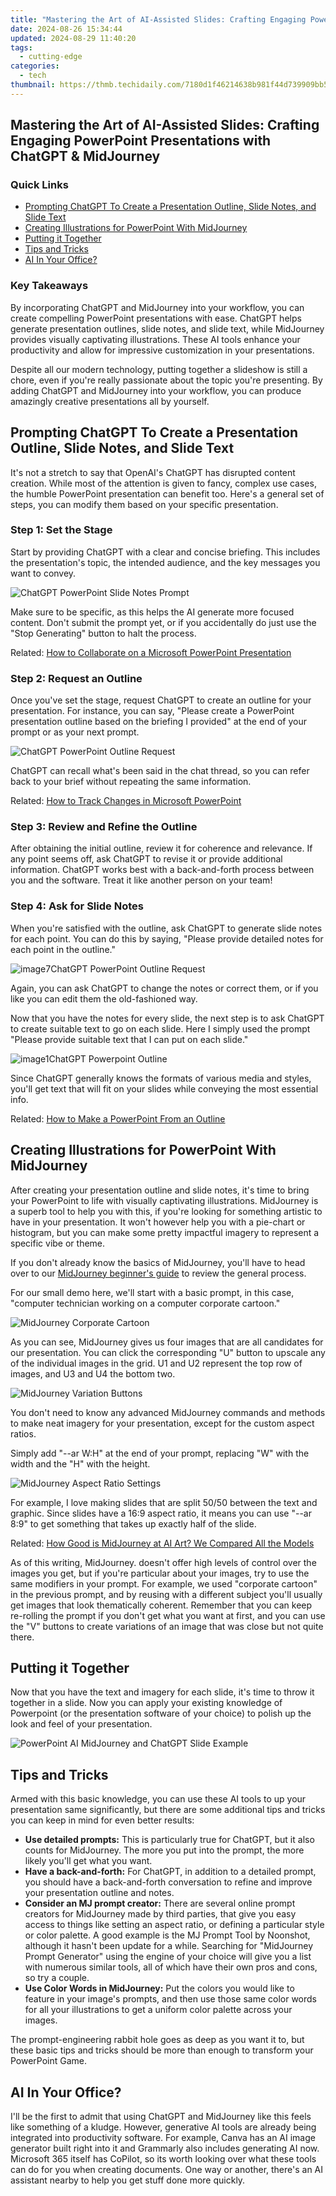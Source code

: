 ```yaml
---
title: "Mastering the Art of AI-Assisted Slides: Crafting Engaging PowerPoint Presentations with ChatGPT & MidJourney"
date: 2024-08-26 15:34:44
updated: 2024-08-29 11:40:20
tags:
  - cutting-edge
categories:
  - tech
thumbnail: https://thmb.techidaily.com/7180d1f46214638b981f44d739909bb52ccedea125713b9abadc25eed94ff8d6.jpg
---
```


## Mastering the Art of AI-Assisted Slides: Crafting Engaging PowerPoint Presentations with ChatGPT & MidJourney

### Quick Links

* [Prompting ChatGPT To Create a Presentation Outline, Slide Notes, and Slide Text](https://win-dash.techidaily.com/download-and-activate-your-realtek-asio-sound-controller-for-optimal-pc-performance-in-windows-navigator4/)
* [Creating Illustrations for PowerPoint With MidJourney](https://extra-tips.techidaily.com/correcting-iphone-camera-focusing-errors-effectively-for-2024/)
* [Putting it Together](https://fox-hovers.techidaily.com/the-essential-iphone-hdr-photography-skills/)
* [Tips and Tricks](https://facebook-videos.techidaily.com/2024-approved-interconnecting-platforms-sharing-tiktok-to-facebook/)
* [AI In Your Office?](https://fox-links.techidaily.com/understanding-your-best-fit-in-virtual-reality-worlds-choosing-between-portable-and-plugged-in-for-2024/)

### Key Takeaways

 By incorporating ChatGPT and MidJourney into your workflow, you can create compelling PowerPoint presentations with ease. ChatGPT helps generate presentation outlines, slide notes, and slide text, while MidJourney provides visually captivating illustrations. These AI tools enhance your productivity and allow for impressive customization in your presentations.

 Despite all our modern technology, putting together a slideshow is still a chore, even if you're really passionate about the topic you're presenting. By adding ChatGPT and MidJourney into your workflow, you can produce amazingly creative presentations all by yourself.

##  Prompting ChatGPT To Create a Presentation Outline, Slide Notes, and Slide Text

 It's not a stretch to say that OpenAI's ChatGPT has disrupted content creation. While most of the attention is given to fancy, complex use cases, the humble PowerPoint presentation can benefit too. Here's a general set of steps, you can modify them based on your specific presentation.

###  Step 1: Set the Stage

 Start by providing ChatGPT with a clear and concise briefing. This includes the presentation's topic, the intended audience, and the key messages you want to convey.

![ChatGPT PowerPoint Slide Notes Prompt](https://static1.howtogeekimages.com/wordpress/wp-content/uploads/2023/07/image9.png) 

 Make sure to be specific, as this helps the AI generate more focused content. Don't submit the prompt yet, or if you accidentally do just use the "Stop Generating" button to halt the process.

Related: [How to Collaborate on a Microsoft PowerPoint Presentation](https://phone-solutions.techidaily.com/how-to-bypass-frp-on-c12-plus-by-drfone-android-unlock-remove-google-frp/) 

###  Step 2: Request an Outline

 Once you've set the stage, request ChatGPT to create an outline for your presentation. For instance, you can say, "Please create a PowerPoint presentation outline based on the briefing I provided" at the end of your prompt or as your next prompt.

![ChatGPT PowerPoint Outline Request](https://static1.howtogeekimages.com/wordpress/wp-content/uploads/2023/07/image4.png) 

 ChatGPT can recall what's been said in the chat thread, so you can refer back to your brief without repeating the same information.

Related: [How to Track Changes in Microsoft PowerPoint](https://graphic-issues.techidaily.com/navigating-intel-driver-enhancements-in-win7/) 

###  Step 3: Review and Refine the Outline

 After obtaining the initial outline, review it for coherence and relevance. If any point seems off, ask ChatGPT to revise it or provide additional information. ChatGPT works best with a back-and-forth process between you and the software. Treat it like another person on your team!

###  Step 4: Ask for Slide Notes

 When you're satisfied with the outline, ask ChatGPT to generate slide notes for each point. You can do this by saying, "Please provide detailed notes for each point in the outline."

![image7ChatGPT PowerPoint Outline Request](https://static1.howtogeekimages.com/wordpress/wp-content/uploads/2023/07/image7.png) 

 Again, you can ask ChatGPT to change the notes or correct them, or if you like you can edit them the old-fashioned way.

 Now that you have the notes for every slide, the next step is to ask ChatGPT to create suitable text to go on each slide. Here I simply used the prompt "Please provide suitable text that I can put on each slide."

![image1ChatGPT Powerpoint Outline](https://static1.howtogeekimages.com/wordpress/wp-content/uploads/2023/07/image1.png) 

 Since ChatGPT generally knows the formats of various media and styles, you'll get text that will fit on your slides while conveying the most essential info.

Related: [How to Make a PowerPoint From an Outline](https://youtube-video-recordings.techidaily.com/top-tips-how-to-avoid-the-8-deadliest-youtube-dos-and-donts-for-newbies/) 

##  Creating Illustrations for PowerPoint With MidJourney

 After creating your presentation outline and slide notes, it's time to bring your PowerPoint to life with visually captivating illustrations. MidJourney is a superb tool to help you with this, if you're looking for something artistic to have in your presentation. It won't however help you with a pie-chart or histogram, but you can make some pretty impactful imagery to represent a specific vibe or theme.

 If you don't already know the basics of MidJourney, you'll have to head over to our [MidJourney beginner's guide](https://howto.techidaily.com/google-play-services-wont-update-12-fixes-are-here-on-motorola-moto-g73-5g-drfone-by-drfone-fix-android-problems-fix-android-problems/) to review the general process.

 For our small demo here, we'll start with a basic prompt, in this case, "computer technician working on a computer corporate cartoon."

![MidJourney Corporate Cartoon](https://static1.howtogeekimages.com/wordpress/wp-content/uploads/2023/07/image6.png) 

 As you can see, MidJourney gives us four images that are all candidates for our presentation. You can click the corresponding "U" button to upscale any of the individual images in the grid. U1 and U2 represent the top row of images, and U3 and U4 the bottom two.

![MidJourney Variation Buttons](https://static1.howtogeekimages.com/wordpress/wp-content/uploads/2023/07/image2.png) 

 You don't need to know any advanced MidJourney commands and methods to make neat imagery for your presentation, except for the custom aspect ratios.

 Simply add "--ar W:H" at the end of your prompt, replacing "W" with the width and the "H" with the height.

![MidJourney Aspect Ratio Settings](https://static1.howtogeekimages.com/wordpress/wp-content/uploads/2023/07/image5.png) 

 For example, I love making slides that are split 50/50 between the text and graphic. Since slides have a 16:9 aspect ratio, it means you can use "--ar 8:9" to get something that takes up exactly half of the slide.

Related: [How Good is MidJourney at AI Art? We Compared All the Models](https://instagram-clips.techidaily.com/2024-approved-visual-storytelling-on-social-media-crafting-an-effective-plan/) 

 As of this writing, MidJourney. doesn't offer high levels of control over the images you get, but if you're particular about your images, try to use the same modifiers in your prompt. For example, we used "corporate cartoon" in the previous prompt, and by reusing with a different subject you'll usually get images that look thematically coherent. Remember that you can keep re-rolling the prompt if you don't get what you want at first, and you can use the "V" buttons to create variations of an image that was close but not quite there.

##  Putting it Together

 Now that you have the text and imagery for each slide, it's time to throw it together in a slide. Now you can apply your existing knowledge of Powerpoint (or the presentation software of your choice) to polish up the look and feel of your presentation.

![PowerPoint AI MidJourney and ChatGPT Slide Example](https://static1.howtogeekimages.com/wordpress/wp-content/uploads/2023/07/image3.png) 

##  Tips and Tricks

 Armed with this basic knowledge, you can use these AI tools to up your presentation same significantly, but there are some additional tips and tricks you can keep in mind for even better results:

* **Use detailed prompts:** This is particularly true for ChatGPT, but it also counts for MidJourney. The more you put into the prompt, the more likely you'll get what you want.
* **Have a back-and-forth:** For ChatGPT, in addition to a detailed prompt, you should have a back-and-forth conversation to refine and improve your presentation outline and notes.
* **Consider an MJ prompt creator:** There are several online prompt creators for MidJourney made by third parties, that give you easy access to things like setting an aspect ratio, or defining a particular style or color palette. A good example is the MJ Prompt Tool by Noonshot, although it hasn't been update for a while. Searching for "MidJourney Prompt Generator" using the engine of your choice will give you a list with numerous similar tools, all of which have their own pros and cons, so try a couple.
* **Use Color Words in MidJourney:** Put the colors you would like to feature in your image's prompts, and then use those same color words for all your illustrations to get a uniform color palette across your images.

 The prompt-engineering rabbit hole goes as deep as you want it to, but these basic tips and tricks should be more than enough to transform your PowerPoint Game.

##  AI In Your Office?

 I'll be the first to admit that using ChatGPT and MidJourney like this feels like something of a kludge. However, generative AI tools are already being integrated into productivity software. For example, Canva has an AI image generator built right into it and Grammarly also includes generating AI now. Microsoft 365 itself has CoPilot, so its worth looking over what these tools can do for you when creating documents. One way or another, there's an AI assistant nearby to help you get stuff done more quickly.

<ins class="adsbygoogle"
     style="display:block"
     data-ad-format="autorelaxed"
     data-ad-client="ca-pub-7571918770474297"
     data-ad-slot="1223367746"></ins>



<ins class="adsbygoogle"
     style="display:block"
     data-ad-client="ca-pub-7571918770474297"
     data-ad-slot="8358498916"
     data-ad-format="auto"
     data-full-width-responsive="true"></ins>
